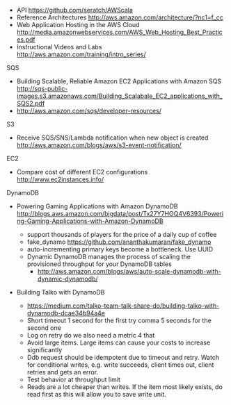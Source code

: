 * API https://github.com/seratch/AWScala
* Reference Architectures http://aws.amazon.com/architecture/?nc1=f_cc
* Web Application Hosting in the AWS Cloud http://media.amazonwebservices.com/AWS_Web_Hosting_Best_Practices.pdf
* Instructional Videos and Labs http://aws.amazon.com/training/intro_series/

SQS
* Building Scalable, Reliable Amazon EC2 Applications with Amazon SQS http://sqs-public-images.s3.amazonaws.com/Building_Scalabale_EC2_applications_with_SQS2.pdf
* http://aws.amazon.com/sqs/developer-resources/

S3
* Receive SQS/SNS/Lambda notification when new object is created http://aws.amazon.com/blogs/aws/s3-event-notification/

EC2
* Compare cost of different EC2 configurations http://www.ec2instances.info/

DynamoDB
* Powering Gaming Applications with Amazon DynamoDB http://blogs.aws.amazon.com/bigdata/post/Tx27Y7HOQ4V6393/Powering-Gaming-Applications-with-Amazon-DynamoDB
  * support thousands of players for the price of a daily cup of coffee
  * fake_dynamo https://github.com/ananthakumaran/fake_dynamo
  * auto-incrementing primary keys become a bottleneck. Use UUID
  * Dynamic DynamoDB manages the process of scaling the provisioned throughput for your DynamoDB tables
    * http://aws.amazon.com/blogs/aws/auto-scale-dynamodb-with-dynamic-dynamodb/

* Building Talko with DynamoDB
  * https://medium.com/talko-team-talk-share-do/building-talko-with-dynamodb-dcae34b94a4e
  * Short timeout 1 second for the first try comma 5 seconds for the second one
  * Log on retry do we also need a metric 4 that
  * Avoid large items. Large items can cause your costs to increase significantly
  * Ddb request should be idempotent due to timeout and retry. Watch for conditional writes, e.g. write succeeds, client times out, client retries and gets an error.
  * Test behavior at throughput limit
  * Reads are a lot cheaper than writes. If the item most likely exists, do read first as this will allow you to save write unit.
